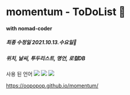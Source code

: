 # momentum - ToDoList 💭
#### with nomad-coder


##### 최종 수정일 2021.10.13.수요일💫


##### 위치, 날씨, 투두리스트, 명언, 로컬DB

사용 된 언어
<img src="https://img.shields.io/badge/HTML5-e34f26?style=flat-square&logo=HTML5&logoColor=ffffff"/>
<img src="http://img.shields.io/badge/CSS3-1572B6?style=flat-square&logo=CSS3&logoColor=ffffff"/>
<img src="http://img.shields.io/badge/VanilaJS-F7DF1E?style=flat-square&logo=JavaScript&logoColor=ffffff"/>


https://oopopop.github.io/momentum/
